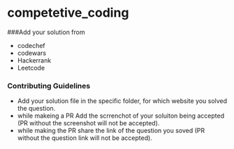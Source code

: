 # competetive_coding

###Add your solution from
- codechef
- codewars
- Hackerrank
- Leetcode

### Contributing Guidelines

- Add your solution file in the specific folder, for which website you solved the question.
- while makeing a PR Add the scrrenchot of your soluiton being accepted (PR without the screenshot will not be accepted).
- while making the PR share the link of the question you soved (PR without the question link will not be accepted).
